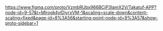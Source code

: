 https://www.figma.com/proto/VzmbRUbx966BCjP3IamX2V/Takatuf-APP?node-id=9-57&t=Mlrogk4ylDjyrxVM-1&scaling=scale-down&content-scaling=fixed&page-id=8%3A56&starting-point-node-id=9%3A57&show-proto-sidebar=1
